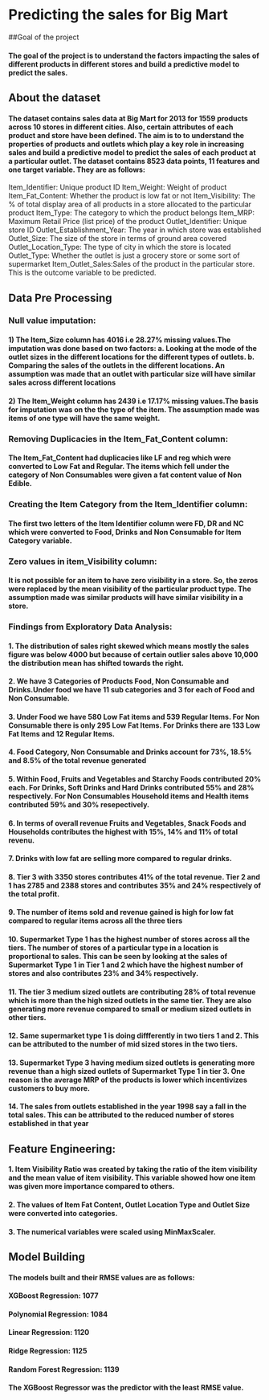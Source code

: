 # Predicting the sales for Big Mart

##Goal of the project

#### The goal of the project is to understand the factors impacting the sales of different products in different stores and build a predictive model to predict the sales.

## About the dataset

#### The dataset contains sales data at Big Mart for 2013 for 1559 products across 10 stores in different cities. Also, certain attributes of each product and store have been defined. The aim is to to understand the properties of products and outlets which play a key role in increasing sales and build a predictive model to predict the sales of each product at a particular outlet. The dataset contains 8523 data points, 11 features and one target variable. They are as follows:

Item_Identifier: Unique product ID
Item_Weight: Weight of product
Item_Fat_Content: Whether the product is low fat or not
Item_Visibility: The % of total display area of all products in a store allocated to the particular product
Item_Type: The category to which the product belongs
Item_MRP: Maximum Retail Price (list price) of the product
Outlet_Identifier: Unique store ID
Outlet_Establishment_Year: The year in which store was established
Outlet_Size: The size of the store in terms of ground area covered
Outlet_Location_Type: The type of city in which the store is located
Outlet_Type: Whether the outlet is just a grocery store or some sort of supermarket
Item_Outlet_Sales:Sales of the product in the particular store. This is the outcome variable to be predicted.

## Data Pre Processing

### Null value imputation:

#### 1) The Item_Size column has 4016 i.e 28.27% missing values.The imputation was done based on two factors: a. Looking at the mode of the outlet sizes in the different locations for the different types of outlets. b. Comparing the sales of the outlets in the different locations. An assumption was made that an outlet with particular size will have similar sales across different locations

#### 2) The Item_Weight column has 2439 i.e 17.17% missing values.The basis for imputation was on the the type of the item. The assumption made was items of one type will have the same weight.

### Removing Duplicacies in the Item_Fat_Content column:

#### The Item_Fat_Content had duplicacies like LF and reg which were converted to Low Fat and Regular. The items which fell under the category of Non Consumables were given a fat content value of Non Edible.

### Creating the Item Category from the Item_Identifier column:

#### The first two letters of the Item Identifier column were FD, DR and NC which were converted to Food, Drinks and Non Consumable for Item Category variable.

### Zero values in item_Visibility column:

#### It is not possible for an item to have zero visibility in a store. So, the zeros were replaced by the mean visibility of the particular product type. The assumption made was similar products will have similar visibility in a store.

### Findings from Exploratory Data Analysis:
#### 1. The distribution of sales right skewed which means mostly the sales figure was below 4000 but because of certain outlier sales above 10,000 the distribution mean has shifted towards the right.
#### 2. We have 3 Categories of Products Food, Non Consumable and Drinks.Under food we have 11 sub categories and 3 for each of Food and Non Consumable.
#### 3. Under Food we have 580 Low Fat items and 539 Regular Items. For Non Consumable there is only 295 Low Fat Items. For Drinks there are 133 Low Fat Items and 12 Regular Items.
#### 4. Food Category, Non Consumable and Drinks account for 73%, 18.5% and 8.5% of the total revenue generated
#### 5. Within Food, Fruits and Vegetables and Starchy Foods contributed 20% each. For Drinks, Soft Drinks and Hard Drinks contributed 55% and 28% respectively. For Non Consumables Household items and Health items contributed 59% and 30% resepectively.
#### 6. In terms of overall revenue Fruits and Vegetables, Snack Foods and Households contributes the highest with 15%, 14% and 11% of total revenu.
#### 7. Drinks with low fat are selling more compared to regular drinks.
#### 8. Tier 3 with 3350 stores contributes 41% of the total revenue. Tier 2 and 1 has 2785 and 2388 stores and contributes 35% and 24% respectively of the total profit.
#### 9. The number of items sold and revenue gained is high for low fat compared to regular items across all the three tiers
#### 10. Supermarket Type 1 has the highest number of stores across all the tiers. The number of stores of a particular type in a location is proportional to sales. This can be seen by looking at the sales of Supermarket Type 1 in Tier 1 and 2 which have the highest number of stores and also contributes 23% and 34% respectively.
#### 11. The tier 3 medium sized outlets are contributing 28% of total revenue which is more than the high sized outlets in the same tier. They are also generating more revenue compared to small or medium sized outlets in other tiers.
#### 12. Same supermarket type 1 is doing diffferently in two tiers 1 and 2. This can be attributed to the number of mid sized stores in the two tiers.
#### 13. Supermarket Type 3 having medium sized outlets is generating more revenue than a high sized outlets of Supermarket Type 1 in tier 3. One reason is the average MRP of the products is lower which incentivizes customers to buy more.
#### 14. The sales from outlets established in the year 1998 say a fall in the total sales. This can be attributed to the reduced number of stores established in that year

## Feature Engineering:

#### 1. Item Visibility Ratio was created by taking the ratio of the item visibility and the mean value of item visibility. This variable showed how one item was given more importance compared to others.

#### 2. The values of Item Fat Content, Outlet Location Type and Outlet Size were converted into categories.

#### 3. The numerical variables were scaled using MinMaxScaler.

## Model Building

#### The models built and their RMSE values are as follows:

#### XGBoost Regression: 1077
#### Polynomial Regression: 1084
#### Linear Regression: 1120
#### Ridge Regression: 1125
#### Random Forest Regression: 1139

#### The XGBoost Regressor was the predictor with the least RMSE value.
